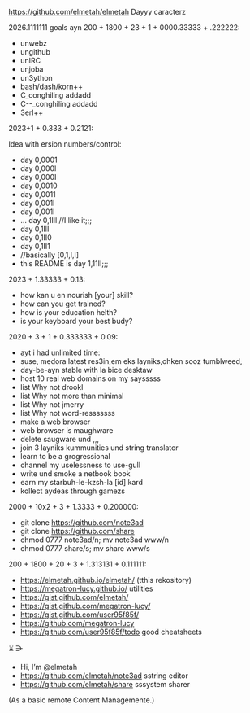 https://github.com/elmetah/elmetah Dayyy caracterz

2026.1111111 goals ayn 200 + 1800 + 23 + 1 + 0000.33333 + .222222:

- unwebz
- ungithub
- unIRC
- unjoba
- un3ython
- bash/dash/korn++
- C_conghiling addadd
- C--_conghiling addadd
- 3erl++

2023+1 + 0.333 + 0.2121:

Idea with ersion numbers/control:

- day 0,0001
- day 0,000l
- day 0,000I
- day 0,0010
- day 0,0011
- day 0,001l
- day 0,001I
- ... day 0,1Ill  //I like it;;;
- day 0,1IlI
- day 0,1II0
- day 0,1II1
- //basically [0,1,l,I\]
- this README is day 1,11II;;;

2023 + 1.33333 + 0.13:

- how kan u en nourish [your] skill?
- how can you get trained?
- how is your education helth?
- is your keyboard your best budy?

2020 + 3 + 1 + 0.333333 + 0.09:

-  ayt i had unlimited time:
-  suse, medora latest res3in,em eks layniks,ohken sooz tumblweed,
-  day-be-ayn stable with la bice desktaw
-  host 10 real web domains on my saysssss
-  list Why not drookl
-  list Why not more than minimal
-  list Why not jmerry
-  list Why not word-resssssss
-  make a web browser
-  web browser is maughware
-  delete saugware und ,,,
-  join 3 layniks kummunities und string translator
-  learn to be a grogressional
-  channel my uselessness to use-gull
-  write und smoke a netbook book
-  earn my starbuh-le-kzsh-la [id] kard
-  kollect aydeas through gamezs

2000 + 10x2 + 3 + 1.3333 + 0.200000:

-  git clone https://github.com/note3ad
-  git clone https://github.com/share
-  chmod 0777 note3ad/n; mv note3ad www/n
-  chmod 0777 share/s; mv share www/s

200 + 1800 + 20 + 3 + 1.313131 + 0.111111:

-  https://elmetah.github.io/elmetah/ (tthis rekository)
-  https://megatron-lucy.github.io/ utilities
-  https://gist.github.com/elmetah/
-  https://gist.github.com/megatron-lucy/
-  https://gist.github.com/user95f85f/ 
-  https://github.com/megatron-lucy
-  https://github.com/user95f85f/todo good cheatsheets


  ⌛ ⋺
  
-  Hi, I’m @elmetah
-  https://github.com/elmetah/note3ad sstring editor
-  https://github.com/elmetah/share sssystem sharer

(As a basic remote Content Managemente.)
 
<!---
elmetah/elmetah is a ✨ special ✨ repository because its `README.md` (this file) appears on your GitHub profile.
You can click the Preview link to take a look at your changes.
--->

